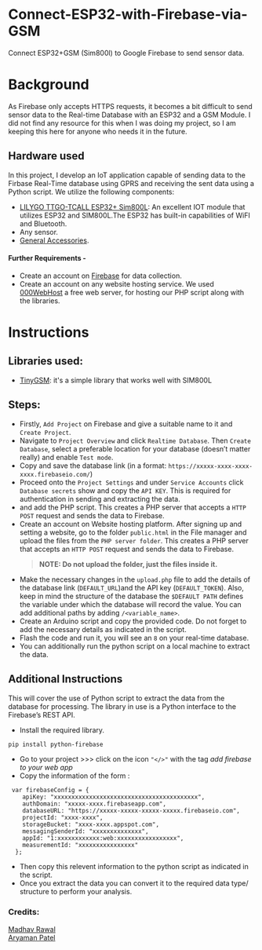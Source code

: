 # Connect-ESP32-with-Firebase-via-GSM
Connect ESP32+GSM (Sim800l) to Google Firebase to send sensor data.

# Background

As Firebase only accepts HTTPS requests, it becomes a bit difficult to send sensor data to the Real-time Database with an ESP32 and a GSM Module. I did not find any resource for this when I was doing my project, so I am keeping this here for anyone who needs it in the future. 

## Hardware used
In this project, I develop an IoT application capable of sending data to the Firbase Real-Time database using GPRS and receiving the sent data using a Python script.
We utilize the following components:
- [LILYGO TTGO-TCALL ESP32+ Sim800L](https://github.com/Xinyuan-LilyGO/LilyGo-T-Call-SIM800): An excellent IOT module that utilizes ESP32 and SIM800L.The ESP32 has built-in capabilities of WiFI and Bluetooth.
- Any sensor.
- [General Accessories](https://www.amazon.in/gp/product/B01N1NNH8S/ref=ppx_yo_dt_b_asin_title_o01_s00?ie=UTF8&psc=1).

#### Further Requirements - 
- Create an account on [Firebase](https://firebase.google.com/) for data collection.
- Create an account on any website hosting service. We used [000WebHost](https://in.000webhost.com/) a free web server, for hosting our PHP script along with the libraries. 

# Instructions
## Libraries used:
- [TinyGSM](https://github.com/vshymanskyy/TinyGSM): it's a simple library that works well with SIM800L
## Steps: 
- Firstly, `Add Project` on Firebase and give a suitable name to it and `Create Project`. 
- Navigate to `Project Overview` and click `Realtime Database`. Then `Create Database`, select a preferable location for your database (doesn’t matter really) and enable `Test mode`.
- Copy and save the database link (in a format: `https://xxxxx-xxxx-xxxx-xxxx.firebaseio.com/`) 
- Proceed onto the `Project Settings` and under `Service Accounts` click `Database secrets` show and copy the `API KEY`. This is required for authentication in sending and extracting the data.
-   and add the PHP script. This creates a PHP server that accepts a `HTTP POST` request  and sends the data to Firebase.
-  Create an account on Website hosting platform. After signing up and setting a website, go to the folder `public.html` in the File manager and upload the files from the `PHP server folder`. This creates a PHP server that accepts an `HTTP POST` request  and sends the data to Firebase.
     > **NOTE: Do not upload the folder, just the files inside it.**
-  Make the necessary changes in the `upload.php` file to add the details of the database link (`DEFAULT_URL`)and the API key (`DEFAULT_TOKEN`). Also, keep in mind the structure of the database the `$DEFAULT PATH` defines the variable under which the database will record the value. You can add additional paths by adding `/<variable_name>`.
-  Create an Arduino script and copy the provided code. Do not forget to add the necessary details as indicated in the script. 
-  Flash the code and run it, you will see an `8` on your real-time database.
- You can additionally run the python script on a local machine to extract the data. 


## Additional Instructions
This will cover the use of Python script to extract the data from the database for processing. The library in use is a Python interface to the Firebase’s REST API.  
- Install the required library. 
```sh
pip install python-firebase
```
- Go to  your project >>> click on the icon `"</>"` with the tag *add firebase to your web app*
- Copy the information of the form :
```
 var firebaseConfig = {
    apiKey: "xxxxxxxxxxxxxxxxxxxxxxxxxxxxxxxxxxxxxxxxx",
    authDomain: "xxxxx-xxxx.firebaseapp.com",
    databaseURL: "https://xxxxx-xxxxx-xxxxx-xxxxx.firebaseio.com",
    projectId: "xxxx-xxxx",
    storageBucket: "xxxx-xxxx.appspot.com",
    messagingSenderId: "xxxxxxxxxxxxxx",
    appId: "1:xxxxxxxxxxxx:web:xxxxxxxxxxxxxxxxx",
    measurementId: "xxxxxxxxxxxxxxxx"
  };
```
- Then copy this relevent information to the python script as indicated in the script.
- Once you extract the data you can convert it to the required data type/ structure to perform your analysis.



### Credits:
 [Madhav Rawal](https://www.linkedin.com/in/madhav-rawal/)  
 [Aryaman Patel](https://www.linkedin.com/in/aryaman-patel-ab4504154/)



